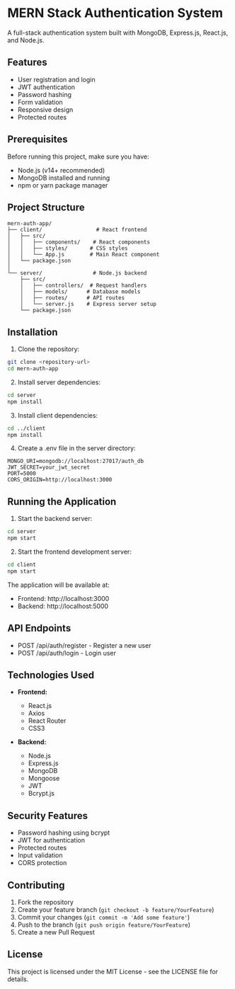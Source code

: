 # MERN Stack Authentication System

A full-stack authentication system built with MongoDB, Express.js, React.js, and Node.js.

## Features

- User registration and login
- JWT authentication
- Password hashing
- Form validation
- Responsive design
- Protected routes

## Prerequisites

Before running this project, make sure you have:

- Node.js (v14+ recommended)
- MongoDB installed and running
- npm or yarn package manager

## Project Structure

```
mern-auth-app/
├── client/                 # React frontend
│   ├── src/
│   │   ├── components/    # React components
│   │   ├── styles/       # CSS styles
│   │   └── App.js        # Main React component
│   └── package.json
│
└── server/                # Node.js backend
    ├── src/
    │   ├── controllers/  # Request handlers
    │   ├── models/      # Database models
    │   ├── routes/      # API routes
    │   └── server.js    # Express server setup
    └── package.json
```

## Installation

1. Clone the repository:
```bash
git clone <repository-url>
cd mern-auth-app
```

2. Install server dependencies:
```bash
cd server
npm install
```

3. Install client dependencies:
```bash
cd ../client
npm install
```

4. Create a .env file in the server directory:
```env
MONGO_URI=mongodb://localhost:27017/auth_db
JWT_SECRET=your_jwt_secret
PORT=5000
CORS_ORIGIN=http://localhost:3000
```

## Running the Application

1. Start the backend server:
```bash
cd server
npm start
```

2. Start the frontend development server:
```bash
cd client
npm start
```

The application will be available at:
- Frontend: http://localhost:3000
- Backend: http://localhost:5000

## API Endpoints

- POST /api/auth/register - Register a new user
- POST /api/auth/login - Login user

## Technologies Used

- **Frontend:**
  - React.js
  - Axios
  - React Router
  - CSS3

- **Backend:**
  - Node.js
  - Express.js
  - MongoDB
  - Mongoose
  - JWT
  - Bcrypt.js

## Security Features

- Password hashing using bcrypt
- JWT for authentication
- Protected routes
- Input validation
- CORS protection

## Contributing

1. Fork the repository
2. Create your feature branch (`git checkout -b feature/YourFeature`)
3. Commit your changes (`git commit -m 'Add some feature'`)
4. Push to the branch (`git push origin feature/YourFeature`)
5. Create a new Pull Request

## License

This project is licensed under the MIT License - see the LICENSE file for details.